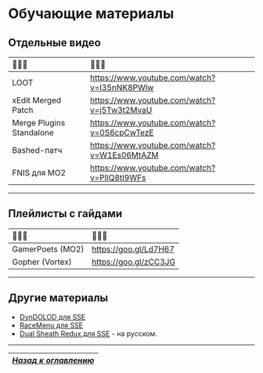 # Обучающие материалы

## Отдельные видео

|🔷🔷🔷|🔷🔷🔷|
|:-------------------------|:--------------------------------------------|
| LOOT                     | https://www.youtube.com/watch?v=I35nNK8PWlw |
| xEdit Merged Patch       | https://www.youtube.com/watch?v=j5Tw3t2MvaU |
| Merge Plugins Standalone | https://www.youtube.com/watch?v=0S6cpCwTezE |
| Bashed-патч              | https://www.youtube.com/watch?v=W1Es06MtAZM |
| FNIS для MO2             | https://www.youtube.com/watch?v=PIlQ8tI9WFs |

------

## Плейлисты с гайдами

|🔷🔷🔷|🔷🔷🔷|
|:-----------------|:----------------------|
| GamerPoets (MO2) | https://goo.gl/Ld7H67 |
| Gopher (Vortex)  | https://goo.gl/zCC3JG |

------

## Другие материалы

+ [DynDOLOD для SSE](http://forum.step-project.com/topic/13029-dyndolod-236-skyrim-se-beta-with-dynamic-lod/)
+ [RaceMenu для SSE](https://www.reddit.com/r/skyrimmods/comments/8akfzv/racemenu_for_new_skse_is_up/)
+ [Dual Sheath Redux для SSE](https://gamer-mods.ru/forum/73-2181-1) - на русском.

------

|[*Назад к оглавлению*](../01_Оглавление.md)|
|:---:|
